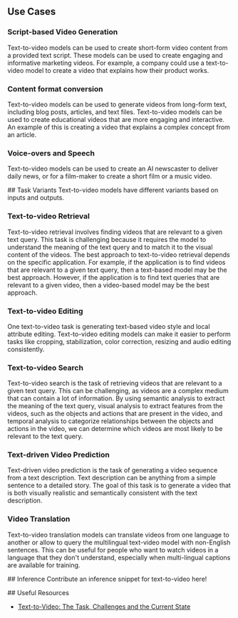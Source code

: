 ## Use Cases

### Script-based Video Generation
Text-to-video models can be used to create short-form video content from a provided text script. These models can be used to create engaging and informative marketing videos. For example, a company could use a text-to-video model to create a video that explains how their product works.


### Content format conversion
Text-to-video models can be used to generate videos from long-form text, including blog posts, articles, and text files. Text-to-video models can be used to create educational videos that are more engaging and interactive. An example of this is creating a video that explains a complex concept from an article.

### Voice-overs and Speech
Text-to-video models can be used to create an AI newscaster to deliver daily news, or for a film-maker to create a short film or a music video.


## Task Variants
Text-to-video models have different variants based on inputs and outputs.

### Text-to-video Retrieval
Text-to-video retrieval involves finding videos that are relevant to a given text query. This task is challenging because it requires the model to understand the meaning of the text query and to match it to the visual content of the videos. The best approach to text-to-video retrieval depends on the specific application. For example, if the application is to find videos that are relevant to a given text query, then a text-based model may be the best approach. However, if the application is to find text queries that are relevant to a given video, then a video-based model may be the best approach.

### Text-to-video Editing
One text-to-video task is generating text-based video style and local attribute editing. Text-to-video editing models can make it easier to perform tasks like cropping, stabilization, color correction, resizing and audio editing consistently.

### Text-to-video Search
Text-to-video search is the task of retrieving videos that are relevant to a given text query. This can be challenging, as videos are a complex medium that can contain a lot of information. By using semantic analysis to extract the meaning of the text query, visual analysis to extract features from the videos, such as the objects and actions that are present in the video, and temporal analysis to categorize relationships between the objects and actions in the video, we can determine which videos are most likely to be relevant to the text query.

### Text-driven Video Prediction
Text-driven video prediction is the task of generating a video sequence from a text description. Text description can be anything from a simple sentence to a detailed story. The goal of this task is to generate a video that is both visually realistic and semantically consistent with the text description.

### Video Translation
Text-to-video translation models can translate videos from one language to another or allow to query the multilingual text-video model with non-English sentences. This can be useful for people who want to watch videos in a language that they don't understand, especially when multi-lingual captions are available for training.

## Inference
Contribute an inference snippet for text-to-video here!

## Useful Resources
- [Text-to-Video: The Task, Challenges and the Current State](https://huggingface.co/blog/text-to-video)